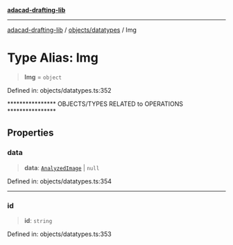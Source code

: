 [**adacad-drafting-lib**](../../../README.md)

***

[adacad-drafting-lib](../../../modules.md) / [objects/datatypes](../README.md) / Img

# Type Alias: Img

> **Img** = `object`

Defined in: objects/datatypes.ts:352

**************** OBJECTS/TYPES RELATED to OPERATIONS ****************

## Properties

### data

> **data**: [`AnalyzedImage`](../interfaces/AnalyzedImage.md) \| `null`

Defined in: objects/datatypes.ts:354

***

### id

> **id**: `string`

Defined in: objects/datatypes.ts:353
